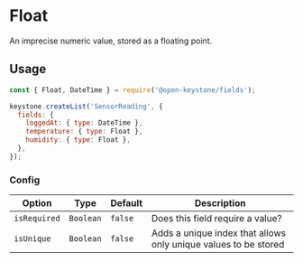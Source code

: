<!--[meta]
section: api
subSection: field-types
title: Float
[meta]-->

# Float

An imprecise numeric value, stored as a floating point.

## Usage

```js
const { Float, DateTime } = require('@open-keystone/fields');

keystone.createList('SensorReading', {
  fields: {
    loggedAt: { type: DateTime },
    temperature: { type: Float },
    humidity: { type: Float },
  },
});
```

### Config

| Option       | Type      | Default | Description                                                     |
| ------------ | --------- | ------- | --------------------------------------------------------------- |
| `isRequired` | `Boolean` | `false` | Does this field require a value?                                |
| `isUnique`   | `Boolean` | `false` | Adds a unique index that allows only unique values to be stored |

